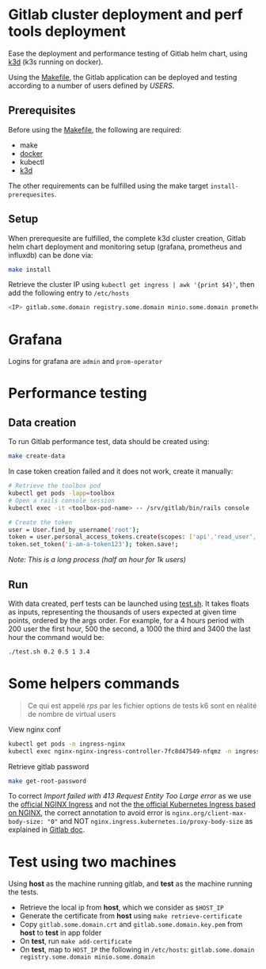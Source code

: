 # Gitlab cluster deployment and perf tools deployment

Ease the deployment and performance testing of Gitlab helm chart, using [k3d](https://k3d.io/) (k3s running on docker).

Using the [Makefile](Makefile), the Gitlab application can be deployed and testing according to a number of users defined by _USERS_.

## Prerequisites

Before using the [Makefile](Makefile), the following are required:

- make
- [docker](https://docs.docker.com/engine/install/ubuntu/#install-using-the-repository)
- kubectl
- [k3d](https://k3d.io/)

The other requirements can be fulfilled using the make target `install-prerequesites`.

## Setup

When prerequesite are fulfilled, the complete k3d cluster creation, Gitlab helm chart deployment and monitoring setup (grafana, prometheus and influxdb) can be done via:

```bash
make install
```

Retrieve the cluster IP using `kubectl get ingress | awk '{print $4}'`, then add the following entry to `/etc/hosts`

```bash
<IP> gitlab.some.domain registry.some.domain minio.some.domain prometheus.some.domain grafana.some.domain influxdb.some.domain
```

# Grafana

Logins for grafana are `admin` and `prom-operator`

# Performance testing

## Data creation

To run Gitlab performance test, data should be created using:

```bash
make create-data
```

In case token creation failed and it does not work, create it manually:

```bash
# Retrieve the toolbox pod
kubectl get pods -lapp=toolbox
# Open a rails console session
kubectl exec -it <toolbox-pod-name> -- /srv/gitlab/bin/rails console

# Create the token
user = User.find_by_username('root');
token = user.personal_access_tokens.create(scopes: ['api','read_user','read_api','read_repository','write_repository','sudo','admin_mode'], name: 'Automation token', expires_at: 365.days.from_now);
token.set_token('i-am-a-token123'); token.save!;
```

_Note: This is a long process (half an hour for 1k users)_

## Run

With data created, perf tests can be launched using [test.sh](tesh.sh). It takes floats as inputs, representing the thousands of users expected at given time points, ordered by the args order.
For example, for a 4 hours period with 200 user the first hour, 500 the second, a 1000 the third and 3400 the last hour the command would be:

```bash
./test.sh 0.2 0.5 1 3.4
```

# Some helpers commands

> Ce qui est appelé _rps_ par les fichier options de tests k6 sont en réalité de nombre de virtual users

View nginx conf

```bash
kubectl get pods -n ingress-nginx
kubectl exec nginx-nginx-ingress-controller-7fc8d47549-nfqmz -n ingress-nginx -- nginx -T
```

Retrieve gitlab password

```bash
make get-root-password
```

To correct _Import failed with 413 Request Entity Too Large error_ as we use the [official NGINX Ingress](https://docs.nginx.com/nginx-ingress-controller/configuration/ingress-resources/advanced-configuration-with-annotations/) and not the [the official Kubernetes Ingress based on NGINX](https://kubernetes.github.io/ingress-nginx/user-guide/nginx-configuration/annotations/#custom-max-body-size), the correct annotation to avoid error is `nginx.org/client-max-body-size: "0"` and NOT `nginx.ingress.kubernetes.io/proxy-body-size` as explained in [Gitlab doc](https://gitlab.com/gitlab-org/quality/performance/-/blob/main/docs/environment_prep.md#import-failed-with-413-request-entity-too-large-error).

# Test using two machines

Using **host** as the machine running gitlab, and **test** as the machine running the tests.

- Retrieve the local ip from **host**, which we consider as `$HOST_IP`
- Generate the certificate from **host** using `make retrieve-certificate`
- Copy `gitlab.some.domain.crt` and `gitlab.some.domain.key.pem` from **host** to **test** in app folder
- On **test**, run `make add-certificate`
- On **test**, map to `HOST_IP` the following in `/etc/hosts`: `gitlab.some.domain registry.some.domain minio.some.domain`
